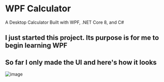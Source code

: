 # WPF Calculator
A Desktop Calculator Built with WPF, .NET Core 8, and C#

## I just started this project. Its purpose is for me to begin learning WPF

## So far I only made the UI and here's how it looks

![image](https://github.com/jrinehuls/WPF-Calculator/assets/109096743/c2b62228-5eee-4a93-a6e5-59d7507335ec)

